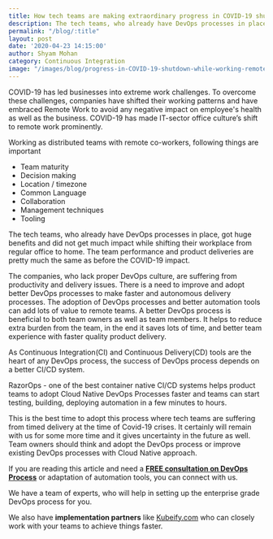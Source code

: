 ```yaml
---
title: How tech teams are making extraordinary progress in COVID-19 shutdown while working remotely?
description: The tech teams, who already have DevOps processes in place, got huge benefits and did not get much impact.
permalink: "/blog/:title"
layout: post
date: '2020-04-23 14:15:00'
author: Shyam Mohan
category: Continuous Integration
image: "/images/blog/progress-in-COVID-19-shutdown-while-working-remotely.png"
---
```


COVID-19 has led businesses into extreme work challenges. To overcome these challenges, companies have shifted their working patterns and have embraced Remote Work to avoid any negative impact on employee's health as well as the business. 
COVID-19 has made IT-sector office culture’s shift to remote work prominently.

Working as distributed teams with remote co-workers, following things are important

* Team maturity
* Decision making
* Location / timezone
* Common Language
* Collaboration
* Management techniques
* Tooling


The tech teams, who already have DevOps processes in place, got huge benefits and did not get much impact while shifting their workplace from regular office to home. The team performance and product deliveries are pretty much the same as before the COVID-19 impact.

The companies, who lack proper DevOps culture, are suffering from productivity and delivery issues. There is a need to improve and adopt better DevOps processes to make faster and autonomous delivery processes. The adoption of DevOps processes and better automation tools can add lots of value to remote teams. A better DevOps process is beneficial to both team owners as well as team members. It helps to reduce extra burden from the team, in the end it saves lots of time, and better team experience with faster quality product delivery.

As Continuous Integration(CI) and Continuous Delivery(CD) tools are the heart of any DevOps process, the success of DevOps process depends on a better CI/CD system.

RazorOps - one of the best container native CI/CD systems helps product teams to adopt Cloud Native DevOps Processes faster and teams can start testing, building, deploying automation in a few minutes to hours.

This is the best time to adopt this process where tech teams are suffering from timed delivery at the time of Covid-19 crises. It certainly will remain with us for some more time and it gives uncertainty in the future as well. Team owners should think and adopt the DevOps process or improve existing DevOps processes with Cloud Native approach. 

If you are reading this article and need a <b><a href="/schedule-demo" target="_blank">FREE consultation on DevOps Process</a></b> or adaptation of automation tools, you can connect with us.

We have a team of experts, who will help in setting up the enterprise grade DevOps process for you.

We also have <strong>implementation partners</strong> like <a href="https://Kubeify.com/" target="_blank">Kubeify.com</a> who can closely work with your teams to achieve things faster.


<br>




